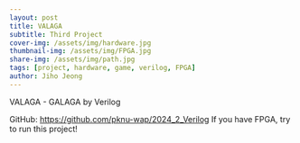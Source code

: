 ```yaml
---
layout: post
title: VALAGA
subtitle: Third Project
cover-img: /assets/img/hardware.jpg
thumbnail-img: /assets/img/FPGA.jpg
share-img: /assets/img/path.jpg
tags: [project, hardware, game, verilog, FPGA]
author: Jiho Jeong
---
```


VALAGA - GALAGA by Verilog

GitHub: https://github.com/pknu-wap/2024_2_Verilog
If you have FPGA, try to run this project!
